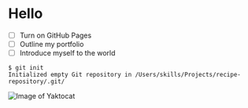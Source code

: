 # Hello
- [ ] Turn on GitHub Pages
- [ ] Outline my portfolio
- [ ] Introduce myself to the world
```
$ git init
Initialized empty Git repository in /Users/skills/Projects/recipe-repository/.git/
```
![Image of Yaktocat](https://octodex.github.com/images/yaktocat.png)
